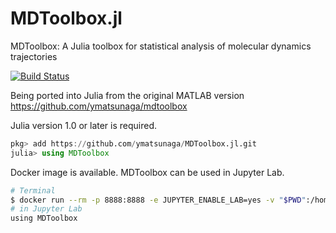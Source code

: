 # MDToolbox.jl
MDToolbox: A Julia toolbox for statistical analysis of molecular dynamics trajectories

[![Build Status](https://travis-ci.org/ymatsunaga/MDToolbox.jl.svg?branch=master)](https://travis-ci.org/ymatsunaga/MDToolbox.jl)

Being ported into Julia from the original MATLAB version https://github.com/ymatsunaga/mdtoolbox

Julia version 1.0 or later is required. 
```julia
pkg> add https://github.com/ymatsunaga/MDToolbox.jl.git
julia> using MDToolbox
```

Docker image is available. MDToolbox can be used in Jupyter Lab.
```bash
# Terminal
$ docker run --rm -p 8888:8888 -e JUPYTER_ENABLE_LAB=yes -v "$PWD":/home/jovyan/work ymatsunaga/mdtoolbox.jl
# in Jupyter Lab
using MDToolbox

```
